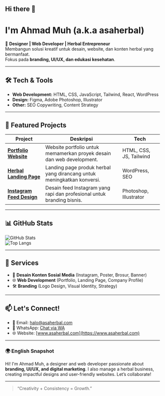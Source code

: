 ## Hi there 👋

<!--
**asaherbal/asaherbal** is a ✨ _special_ ✨ repository because its `README.md` (this file) appears on your GitHub profile.

Here are some ideas to get you started:

- 🔭 I’m currently working on ...
- 🌱 I’m currently learning ...
- 👯 I’m looking to collaborate on ...
- 🤔 I’m looking for help with ...
- 💬 Ask me about ...
- 📫 How to reach me: ...
- 😄 Pronouns: ...
- ⚡ Fun fact: ...
-->

# I'm Ahmad Muh (a.k.a **asaherbal**)

🌱 **Designer | Web Developer | Herbal Entrepreneur**  
Membangun solusi kreatif untuk desain, website, dan konten herbal yang bermanfaat.  
Fokus pada **branding, UI/UX, dan edukasi kesehatan**.

---

## 🛠 Tech & Tools
- **Web Development:** HTML, CSS, JavaScript, Tailwind, React, WordPress  
- **Design:** Figma, Adobe Photoshop, Illustrator  
- **Other:** SEO Copywriting, Content Strategy  

---

## 🚀 Featured Projects
| Project | Deskripsi | Tech |
|----------|-----------|-------|
| [**Portfolio Website**](#) | Website portfolio untuk memamerkan proyek desain dan web development. | HTML, CSS, JS, Tailwind |
| [**Herbal Landing Page**](#) | Landing page produk herbal yang dirancang untuk meningkatkan konversi. | WordPress, SEO |
| [**Instagram Feed Design**](#) | Desain feed Instagram yang rapi dan profesional untuk branding bisnis. | Photoshop, Illustrator |

---

## 📊 GitHub Stats
![GitHub Stats](https://github-readme-stats.vercel.app/api?username=asaherbal&show_icons=true&theme=radical)  
![Top Langs](https://github-readme-stats.vercel.app/api/top-langs/?username=asaherbal&layout=compact&theme=radical)

---

## 📌 Services
- 🎨 **Desain Konten Sosial Media** (Instagram, Poster, Brosur, Banner)  
- 🌐 **Web Development** (Portfolio, Landing Page, Company Profile)  
- 🛠 **Branding** (Logo Design, Visual Identity, Strategy)

---

## 📫 Let's Connect!
- 📧 Email: [halo@asaherbal.com](mailto:halo@asaherbal.com)  
- 📱 WhatsApp: [Chat via WA](https://wa.me/62XXXXXXXXXXX)  
- 🌐 Website: [www.asaherbal.com](https://www.asaherbal.com)  

---

### 🌍 English Snapshot
Hi! I'm Ahmad Muh, a designer and web developer passionate about **branding, UI/UX, and digital marketing**. I also manage a herbal business, creating impactful designs and user-friendly websites. Let’s collaborate!

---

> “Creativity + Consistency = Growth.”  

